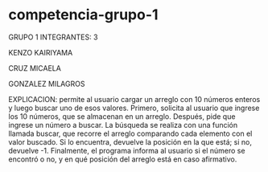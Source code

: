 # competencia-grupo-1

GRUPO 1 INTEGRANTES: 3

KENZO KAIRIYAMA 

CRUZ MICAELA

GONZALEZ MILAGROS

EXPLICACION: permite al usuario cargar un arreglo con 10 números enteros y luego buscar uno de esos valores. 
Primero, solicita al usuario que ingrese los 10 números, que se almacenan en un arreglo. Después, pide que ingrese un número a buscar. 
La búsqueda se realiza con una función llamada buscar, que recorre el arreglo comparando cada elemento con el valor buscado. 
Si lo encuentra, devuelve la posición en la que está; si no, devuelve -1. 
Finalmente, el programa informa al usuario si el número se encontró o no, y en qué posición del arreglo está en caso afirmativo.
